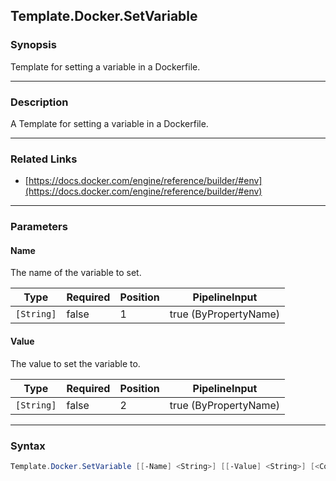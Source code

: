 Template.Docker.SetVariable
---------------------------

### Synopsis
Template for setting a variable in a Dockerfile.

---

### Description

A Template for setting a variable in a Dockerfile.

---

### Related Links
* [https://docs.docker.com/engine/reference/builder/#env](https://docs.docker.com/engine/reference/builder/#env)

---

### Parameters
#### **Name**
The name of the variable to set.

|Type      |Required|Position|PipelineInput        |
|----------|--------|--------|---------------------|
|`[String]`|false   |1       |true (ByPropertyName)|

#### **Value**
The value to set the variable to.

|Type      |Required|Position|PipelineInput        |
|----------|--------|--------|---------------------|
|`[String]`|false   |2       |true (ByPropertyName)|

---

### Syntax
```PowerShell
Template.Docker.SetVariable [[-Name] <String>] [[-Value] <String>] [<CommonParameters>]
```

